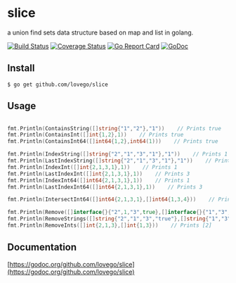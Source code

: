 # slice
a union find sets data structure based on map and list in golang.

[![Build Status](https://travis-ci.org/lovego/slice.svg?branch=master)](https://travis-ci.org/lovego/slice)
[![Coverage Status](https://coveralls.io/repos/github/lovego/slice/badge.svg?branch=master)](https://coveralls.io/github/lovego/slice?branch=master)
[![Go Report Card](https://goreportcard.com/badge/github.com/lovego/slice)](https://goreportcard.com/report/github.com/lovego/slice)
[![GoDoc](https://godoc.org/github.com/lovego/slice?status.svg)](https://godoc.org/github.com/lovego/slice)

## Install
`$ go get github.com/lovego/slice`

## Usage
```go

fmt.Println(ContainsString([]string{"1","2"},"1"))    // Prints true
fmt.Println(ContainsInt([]int{1,2},1))    // Prints true
fmt.Println(ContainsInt64([]int64{1,2},int64(1)))    // Prints true

fmt.Println(IndexString([]string{"2","1","3","1"},"1"))    // Prints 1
fmt.Println(LastIndexString([]string{"2","1","3","1"},"1"))    // Prints 3
fmt.Println(IndexInt([]int{2,1,3,1},1))    // Prints 1
fmt.Println(LastIndexInt([]int{2,1,3,1},1))    // Prints 3
fmt.Println(IndexInt64([]int64{2,1,3,1},1))    // Prints 1
fmt.Println(LastIndexInt64([]int64{2,1,3,1},1))    // Prints 3

fmt.Println(IntersectInt64([]int64{2,1,3,1},[]int64{1,3,4}))    // Prints [1,3]

fmt.Println(Remove([]interface{}{"2",1,"3",true},[]interface{}{"1","3",true}))    // Prints ["2",1]
fmt.Println(RemoveStrings([]string{"2","1","3","true"},[]string{"1","3","true"}))    // Prints ["2"]
fmt.Println(RemoveInts([]int{2,1,3},[]int{1,3}))    // Prints [2]

```

## Documentation
[https://godoc.org/github.com/lovego/slice](https://godoc.org/github.com/lovego/slice)
